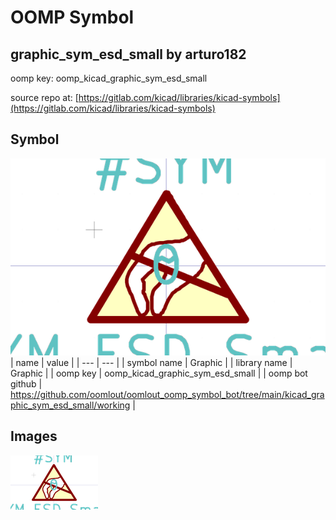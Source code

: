 # OOMP Symbol  
## graphic_sym_esd_small  by arturo182  
  
oomp key: oomp_kicad_graphic_sym_esd_small  
  
source repo at: [https://gitlab.com/kicad/libraries/kicad-symbols](https://gitlab.com/kicad/libraries/kicad-symbols)  
## Symbol  
  
[![working.png](working_600.png)](working.png)  
| name | value | 
| --- | --- | 
| symbol name | Graphic | 
| library name | Graphic | 
| oomp key | oomp_kicad_graphic_sym_esd_small | 
| oomp bot github | https://github.com/oomlout/oomlout_oomp_symbol_bot/tree/main/kicad_graphic_sym_esd_small/working | 
## Images  
  
[![working.png](working_140.png)](working.png)  
